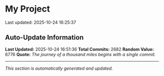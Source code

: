 # My Project


Last updated: 2025-10-24 16:25:37

































































































































































































































































































































































































































































































































































































































































































































































































































































































































































































































































































































































































































































































































































































































































































































































































































































































































































































































































































































































































































































































































































































































































































































































































































































































































































































































































































































































































































































































































































































































































































































































































## Auto-Update Information

**Last Updated:** 2025-10-24 16:51:36
**Total Commits:** 2682
**Random Value:** 6776
**Quote:** _The journey of a thousand miles begins with a single commit._

---
_This section is automatically generated and updated._